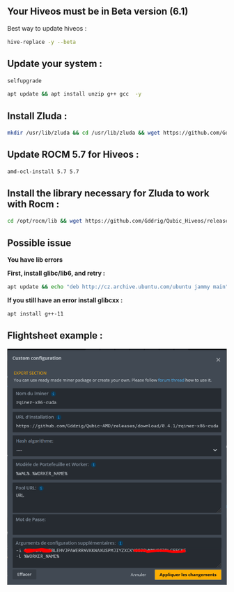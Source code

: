 ## Your Hiveos must be in Beta version (6.1)

Best way to update hiveos : 
```sh
hive-replace -y --beta
```

## Update your system :

```sh
selfupgrade
```
```sh
apt update && apt install unzip g++ gcc  -y
```

## Install Zluda :
```sh
mkdir /usr/lib/zluda && cd /usr/lib/zluda && wget https://github.com/Gddrig/Qubic_Hiveos/releases/download/0.4.1/zluda_hiveos-6.1.zip && unzip zluda_hiveos-6.1.zip && chmod +rwx /usr/lib/zluda/* && cd /
```

## Update ROCM 5.7 for Hiveos :
```sh
amd-ocl-install 5.7 5.7
```

## Install the library necessary for Zluda to work with Rocm :
```sh
cd /opt/rocm/lib && wget https://github.com/Gddrig/Qubic_Hiveos/releases/download/0.4.1/libamdhip64.so.zip && unzip libamdhip64.so.zip && chmod +rwx /opt/rocm/lib/* && rm libamdhip64.so.zip && cd / && ldconfig
```


## Possible issue

**You have lib errors**

**First, install glibc/lib6, and retry :**
```sh
apt update && echo "deb http://cz.archive.ubuntu.com/ubuntu jammy main" >> /etc/apt/sources.list && apt update && apt install tmux -y && apt install libc6 -y
```

**If you still have an error install glibcxx :**
```sh
apt install g++-11
```

## Flightsheet example :

![alt text](https://github.com/Gddrig/Qubic_Hiveos/blob/main/Capture.PNG)

